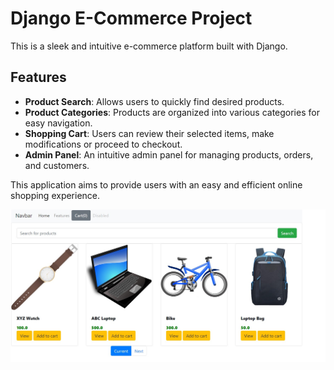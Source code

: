 # Django E-Commerce Project

This is a sleek and intuitive e-commerce platform built with Django.

## Features
- **Product Search**: Allows users to quickly find desired products.
- **Product Categories**: Products are organized into various categories for easy navigation.
- **Shopping Cart**: Users can review their selected items, make modifications or proceed to checkout.
- **Admin Panel**: An intuitive admin panel for managing products, orders, and customers.

This application aims to provide users with an easy and efficient online shopping experience.

![Home Page Screenshot](Screenshot.jpg)
